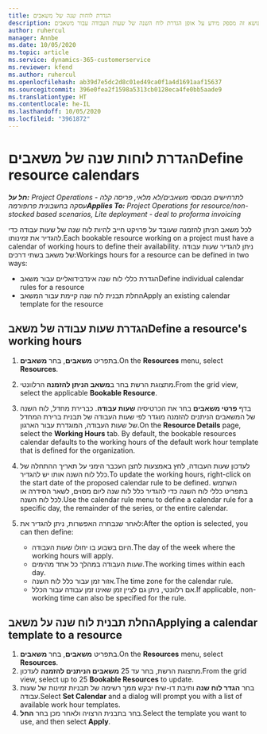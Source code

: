 ```yaml
---
title: הגדרת לוחות שנה של משאבים
description: נושא זה מספק מידע על אופן הגדרת לוח השנה של שעות העבודה עבור משאבים Project Operations.
author: ruhercul
manager: Annbe
ms.date: 10/05/2020
ms.topic: article
ms.service: dynamics-365-customerservice
ms.reviewer: kfend
ms.author: ruhercul
ms.openlocfilehash: ab39d7e5dc2d8c01ed49ca0f1a4d1691aaf15637
ms.sourcegitcommit: 396e0fea2f1598a5313cb0128eca4fe0bb5aade9
ms.translationtype: HT
ms.contentlocale: he-IL
ms.lasthandoff: 10/05/2020
ms.locfileid: "3961872"
---
```

# <a name="define-resource-calendars"></a><span data-ttu-id="690d3-103">הגדרת לוחות שנה של משאבים</span><span class="sxs-lookup"><span data-stu-id="690d3-103">Define resource calendars</span></span>

<span data-ttu-id="690d3-104">_**חל על:** Project Operations לתרחישים מבוססי משאבים/לא מלאי, פריסה קלה - עסקה בחשבונית פרופורמה_</span><span class="sxs-lookup"><span data-stu-id="690d3-104">_**Applies To:** Project Operations for resource/non-stocked based scenarios, Lite deployment - deal to proforma invoicing_</span></span>

<span data-ttu-id="690d3-105">לכל משאב הניתן להזמנה שעובד על פרויקט חייב להיות לוח שנה של שעות עבודה כדי להגדיר את זמינותו.</span><span class="sxs-lookup"><span data-stu-id="690d3-105">Each bookable resource working on a project must have a calendar of working hours to define their availability.</span></span> <span data-ttu-id="690d3-106">ניתן להגדיר שעות עבודה של משאב בשתי דרכים:</span><span class="sxs-lookup"><span data-stu-id="690d3-106">Workings hours for a resource can be defined in two ways:</span></span> 

   - <span data-ttu-id="690d3-107">הגדרת כללי לוח שנה אינדבידואליים עבור משאב</span><span class="sxs-lookup"><span data-stu-id="690d3-107">Define individual calendar rules for a resource</span></span>
   - <span data-ttu-id="690d3-108">החלת תבנית לוח שנה קיימת עבור המשאב</span><span class="sxs-lookup"><span data-stu-id="690d3-108">Apply an existing calendar template for the resource</span></span>

## <a name="define-a-resources-working-hours"></a><span data-ttu-id="690d3-109">הגדרת שעות עבודה של משאב</span><span class="sxs-lookup"><span data-stu-id="690d3-109">Define a resource's working hours</span></span>

1. <span data-ttu-id="690d3-110">בתפריט **משאבים**, בחר **משאבים**.</span><span class="sxs-lookup"><span data-stu-id="690d3-110">On the **Resources** menu, select **Resources**.</span></span>
2. <span data-ttu-id="690d3-111">מתצוגת הרשת בחר ב**משאב הניתן להזמנה** הרלוונטי.</span><span class="sxs-lookup"><span data-stu-id="690d3-111">From the grid view, select the applicable **Bookable Resource**.</span></span>
3. <span data-ttu-id="690d3-112">בדף **פרטי משאבים** בחר את הכרטיסיה **שעות עבודה**. כברירת מחדל, לוח השנה של המשאבים הניתנים להזמנה מוגדר לפי שעות העבודה של תבנית ברירת המחדל של שעות העבודה, המוגדרת עבור הארגון.</span><span class="sxs-lookup"><span data-stu-id="690d3-112">On the **Resource Details** page, select the **Working Hours** tab. By default, the bookable resources calendar defaults to the working hours of the default work hour template that is defined for the organization.</span></span>
4. <span data-ttu-id="690d3-113">לעדכון שעות העבודה, לחץ באמצעות לחצן העכבר הימני על תאריך ההתחלה של כלל לוח השנה אותו יש להגדיר.</span><span class="sxs-lookup"><span data-stu-id="690d3-113">To update the working hours, right-click on the start date of the proposed calendar rule to be defined.</span></span> <span data-ttu-id="690d3-114">השתמש בתפריט כללי לוח השנה כדי להגדיר כלל לוח שנה ליום מסוים, לשאר הסידרה או לכל לוח השנה.</span><span class="sxs-lookup"><span data-stu-id="690d3-114">Use the calendar rule menu to define a calendar rule for a specific day, the remainder of the series, or the entire calendar.</span></span>
5. <span data-ttu-id="690d3-115">לאחר שנבחרה האפשרות, ניתן להגדיר את:</span><span class="sxs-lookup"><span data-stu-id="690d3-115">After the option is selected, you can then define:</span></span>

    - <span data-ttu-id="690d3-116">היום בשבוע בו יחולו שעות העבודה.</span><span class="sxs-lookup"><span data-stu-id="690d3-116">The day of the week where the working hours will apply.</span></span>
    - <span data-ttu-id="690d3-117">שעות העבודה במהלך כל אחד מהימים.</span><span class="sxs-lookup"><span data-stu-id="690d3-117">The working times within each day.</span></span>
    - <span data-ttu-id="690d3-118">אזור זמן עבור כלל לוח השנה.</span><span class="sxs-lookup"><span data-stu-id="690d3-118">The time zone for the calendar rule.</span></span>
    - <span data-ttu-id="690d3-119">אם רלוונטי, ניתן גם לציין זמן שאינו זמן עבודה עבור הכלל.</span><span class="sxs-lookup"><span data-stu-id="690d3-119">If applicable, non-working time can also be specified for the rule.</span></span>

## <a name="applying-a-calendar-template-to-a-resource"></a><span data-ttu-id="690d3-120">החלת תבנית לוח שנה על משאב</span><span class="sxs-lookup"><span data-stu-id="690d3-120">Applying a calendar template to a resource</span></span>

1. <span data-ttu-id="690d3-121">בתפריט **משאבים**, בחר **משאבים**.</span><span class="sxs-lookup"><span data-stu-id="690d3-121">On the **Resources** menu, select **Resources**.</span></span>
2. <span data-ttu-id="690d3-122">מתצוגת הרשת, בחר עד 25 **משאבים הניתנים להזמנה** לעדכון.</span><span class="sxs-lookup"><span data-stu-id="690d3-122">From the grid view, select up to 25 **Bookable Resources** to update.</span></span>
3. <span data-ttu-id="690d3-123">בחר **הגדר לוח שנה** ותיבת דו-שיח יבקש ממך רשימה של תבניות זמינות של שעות עבודה.</span><span class="sxs-lookup"><span data-stu-id="690d3-123">Select **Set Calendar** and a dialog will prompt you with a list of available work hour templates.</span></span>
4. <span data-ttu-id="690d3-124">בחר בתבנית הרצויה ולאחר מכן בחר **החל**.</span><span class="sxs-lookup"><span data-stu-id="690d3-124">Select the template you want to use, and then select **Apply**.</span></span>
